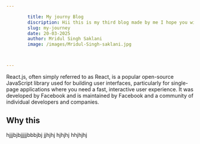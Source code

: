 ```yaml
---

        title: My journy Blog
        discription: Hii this is my third blog made by me I hope you will enjoy it yeh!!! 
        slug: my-journey
        date: 20-03-2025
        author: Mridul Singh Saklani
        image: /images/Mridul-Singh-saklani.jpg



---
```





React.js, often simply referred to as React, is a popular open-source JavaScript library used for building user interfaces, particularly for single-page applications where you need a fast, interactive user experience. It was developed by Facebook and is maintained by Facebook and a community of individual developers and companies.

## Why this

hjjjbjbjjjjjbbbjbj jjhjhj hjhjhj  hhjhjhj